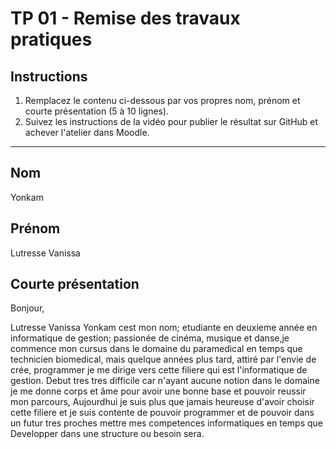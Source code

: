 # TP 01 - Remise des travaux pratiques

## Instructions

1. Remplacez le contenu ci-dessous par vos propres nom, prénom et courte présentation (5 à 10 lignes).
2. Suivez les instructions de la vidéo pour publier le résultat sur GitHub et achever l'atelier dans Moodle.

---

## Nom
Yonkam

## Prénom

Lutresse Vanissa

## Courte présentation

Bonjour,

Lutresse Vanissa Yonkam cest mon nom; 
etudiante en deuxieme année en informatique de gestion;
passionée de cinéma, musique et danse,je commence mon cursus dans le domaine du paramedical en temps que technicien biomedical,
mais quelque années plus tard, attiré par l'envie de crée, programmer je me dirige vers cette filiere qui est l'informatique de gestion.
Debut tres tres difficile car n'ayant aucune notion dans le domaine je me donne corps et âme pour avoir une bonne base et pouvoir reussir mon parcours, 
Aujourdhui je suis plus que jamais heureuse d'avoir choisir cette filiere et je suis contente de pouvoir programmer et de pouvoir dans un futur tres proches mettre
mes competences informatiques en temps que Developper dans une structure ou besoin sera.

